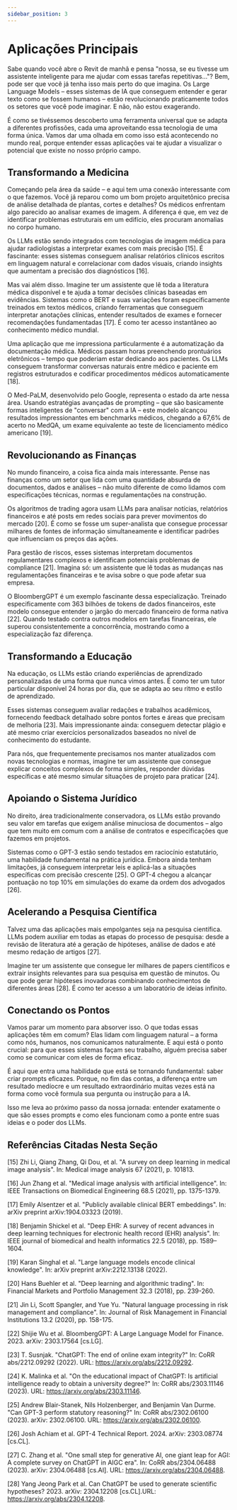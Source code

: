 ```yaml
---
sidebar_position: 3
---
```


# Aplicações Principais

Sabe quando você abre o Revit de manhã e pensa "nossa, se eu tivesse um assistente inteligente para me ajudar com essas tarefas repetitivas..."? Bem, pode ser que você já tenha isso mais perto do que imagina. Os Large Language Models – esses sistemas de IA que conseguem entender e gerar texto como se fossem humanos – estão revolucionando praticamente todos os setores que você pode imaginar. E não, não estou exagerando.

É como se tivéssemos descoberto uma ferramenta universal que se adapta a diferentes profissões, cada uma aproveitando essa tecnologia de uma forma única. Vamos dar uma olhada em como isso está acontecendo no mundo real, porque entender essas aplicações vai te ajudar a visualizar o potencial que existe no nosso próprio campo.

## Transformando a Medicina

Começando pela área da saúde – e aqui tem uma conexão interessante com o que fazemos. Você já reparou como um bom projeto arquitetônico precisa de análise detalhada de plantas, cortes e detalhes? Os médicos enfrentam algo parecido ao analisar exames de imagem. A diferença é que, em vez de identificar problemas estruturais em um edifício, eles procuram anomalias no corpo humano.

Os LLMs estão sendo integrados com tecnologias de imagem médica para ajudar radiologistas a interpretar exames com mais precisão [15]. É fascinante: esses sistemas conseguem analisar relatórios clínicos escritos em linguagem natural e correlacionar com dados visuais, criando insights que aumentam a precisão dos diagnósticos [16].

Mas vai além disso. Imagine ter um assistente que lê toda a literatura médica disponível e te ajuda a tomar decisões clínicas baseadas em evidências. Sistemas como o BERT e suas variações foram especificamente treinados em textos médicos, criando ferramentas que conseguem interpretar anotações clínicas, entender resultados de exames e fornecer recomendações fundamentadas [17]. É como ter acesso instantâneo ao conhecimento médico mundial.

Uma aplicação que me impressiona particularmente é a automatização da documentação médica. Médicos passam horas preenchendo prontuários eletrônicos – tempo que poderiam estar dedicando aos pacientes. Os LLMs conseguem transformar conversas naturais entre médico e paciente em registros estruturados e codificar procedimentos médicos automaticamente [18].

O Med-PaLM, desenvolvido pelo Google, representa o estado da arte nessa área. Usando estratégias avançadas de prompting – que são basicamente formas inteligentes de "conversar" com a IA – este modelo alcançou resultados impressionantes em benchmarks médicos, chegando a 67,6% de acerto no MedQA, um exame equivalente ao teste de licenciamento médico americano [19].

## Revolucionando as Finanças

No mundo financeiro, a coisa fica ainda mais interessante. Pense nas finanças como um setor que lida com uma quantidade absurda de documentos, dados e análises – não muito diferente de como lidamos com especificações técnicas, normas e regulamentações na construção.

Os algoritmos de trading agora usam LLMs para analisar notícias, relatórios financeiros e até posts em redes sociais para prever movimentos do mercado [20]. É como se fosse um super-analista que consegue processar milhares de fontes de informação simultaneamente e identificar padrões que influenciam os preços das ações.

Para gestão de riscos, esses sistemas interpretam documentos regulamentares complexos e identificam potenciais problemas de compliance [21]. Imagina só: um assistente que lê todas as mudanças nas regulamentações financeiras e te avisa sobre o que pode afetar sua empresa.

O BloombergGPT é um exemplo fascinante dessa especialização. Treinado especificamente com 363 bilhões de tokens de dados financeiros, este modelo consegue entender o jargão do mercado financeiro de forma nativa [22]. Quando testado contra outros modelos em tarefas financeiras, ele superou consistentemente a concorrência, mostrando como a especialização faz diferença.

## Transformando a Educação

Na educação, os LLMs estão criando experiências de aprendizado personalizadas de uma forma que nunca vimos antes. É como ter um tutor particular disponível 24 horas por dia, que se adapta ao seu ritmo e estilo de aprendizado.

Esses sistemas conseguem avaliar redações e trabalhos acadêmicos, fornecendo feedback detalhado sobre pontos fortes e áreas que precisam de melhoria [23]. Mais impressionante ainda: conseguem detectar plágio e até mesmo criar exercícios personalizados baseados no nível de conhecimento do estudante.

Para nós, que frequentemente precisamos nos manter atualizados com novas tecnologias e normas, imagine ter um assistente que consegue explicar conceitos complexos de forma simples, responder dúvidas específicas e até mesmo simular situações de projeto para praticar [24].

## Apoiando o Sistema Jurídico

No direito, área tradicionalmente conservadora, os LLMs estão provando seu valor em tarefas que exigem análise minuciosa de documentos – algo que tem muito em comum com a análise de contratos e especificações que fazemos em projetos.

Sistemas como o GPT-3 estão sendo testados em raciocínio estatutário, uma habilidade fundamental na prática jurídica. Embora ainda tenham limitações, já conseguem interpretar leis e aplicá-las a situações específicas com precisão crescente [25]. O GPT-4 chegou a alcançar pontuação no top 10% em simulações do exame da ordem dos advogados [26].

## Acelerando a Pesquisa Científica

Talvez uma das aplicações mais empolgantes seja na pesquisa científica. LLMs podem auxiliar em todas as etapas do processo de pesquisa: desde a revisão de literatura até a geração de hipóteses, análise de dados e até mesmo redação de artigos [27].

Imagine ter um assistente que consegue ler milhares de papers científicos e extrair insights relevantes para sua pesquisa em questão de minutos. Ou que pode gerar hipóteses inovadoras combinando conhecimentos de diferentes áreas [28]. É como ter acesso a um laboratório de ideias infinito.

## Conectando os Pontos

Vamos parar um momento para absorver isso. O que todas essas aplicações têm em comum? Elas lidam com linguagem natural – a forma como nós, humanos, nos comunicamos naturalmente. E aqui está o ponto crucial: para que esses sistemas façam seu trabalho, alguém precisa saber como se comunicar com eles de forma eficaz.

É aqui que entra uma habilidade que está se tornando fundamental: saber criar prompts eficazes. Porque, no fim das contas, a diferença entre um resultado medíocre e um resultado extraordinário muitas vezes está na forma como você formula sua pergunta ou instrução para a IA.

Isso me leva ao próximo passo da nossa jornada: entender exatamente o que são esses prompts e como eles funcionam como a ponte entre suas ideias e o poder dos LLMs.

## Referências Citadas Nesta Seção

[15] Zhi Li, Qiang Zhang, Qi Dou, et al. "A survey on deep learning in medical image analysis". In: Medical image analysis 67 (2021), p. 101813.

[16] Jun Zhang et al. "Medical image analysis with artificial intelligence". In: IEEE Transactions on Biomedical Engineering 68.5 (2021), pp. 1375-1379.

[17] Emily Alsentzer et al. "Publicly available clinical BERT embeddings". In: arXiv preprint arXiv:1904.03323 (2019).

[18] Benjamin Shickel et al. "Deep EHR: A survey of recent advances in deep learning techniques for electronic health record (EHR) analysis". In: IEEE journal of biomedical and health informatics 22.5 (2018), pp. 1589–1604.

[19] Karan Singhal et al. "Large language models encode clinical knowledge". In: arXiv preprint arXiv:2212.13138 (2022).

[20] Hans Buehler et al. "Deep learning and algorithmic trading". In: Financial Markets and Portfolio Management 32.3 (2018), pp. 239-260.

[21] Jin Li, Scott Spangler, and Yue Yu. "Natural language processing in risk management and compliance". In: Journal of Risk Management in Financial Institutions 13.2 (2020), pp. 158-175.

[22] Shijie Wu et al. BloombergGPT: A Large Language Model for Finance. 2023. arXiv: 2303.17564 [cs.LG].

[23] T. Susnjak. "ChatGPT: The end of online exam integrity?" In: CoRR abs/2212.09292 (2022). URL: https://arxiv.org/abs/2212.09292.

[24] K. Malinka et al. "On the educational impact of ChatGPT: Is artificial intelligence ready to obtain a university degree?" In: CoRR abs/2303.11146 (2023). URL: https://arxiv.org/abs/2303.11146.

[25] Andrew Blair-Stanek, Nils Holzenberger, and Benjamin Van Durme. "Can GPT-3 perform statutory reasoning?" In: CoRR abs/2302.06100 (2023). arXiv: 2302.06100. URL: https://arxiv.org/abs/2302.06100.

[26] Josh Achiam et al. GPT-4 Technical Report. 2024. arXiv: 2303.08774 [cs.CL].

[27] C. Zhang et al. "One small step for generative AI, one giant leap for AGI: A complete survey on ChatGPT in AIGC era". In: CoRR abs/2304.06488 (2023). arXiv: 2304.06488 [cs.AI]. URL: https://arxiv.org/abs/2304.06488.

[28] Yang Jeong Park et al. Can ChatGPT be used to generate scientific hypotheses? 2023. arXiv: 2304.12208 [cs.CL].URL: https://arxiv.org/abs/2304.12208.